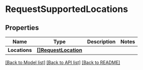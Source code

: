 # RequestSupportedLocations

## Properties
Name | Type | Description | Notes
------------ | ------------- | ------------- | -------------
**Locations** | [**[]RequestLocation**](RequestLocation.md) |  | 

[[Back to Model list]](../README.md#documentation-for-models) [[Back to API list]](../README.md#documentation-for-api-endpoints) [[Back to README]](../README.md)


